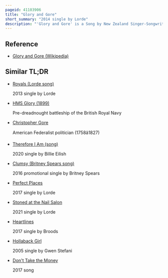 ```yaml
---
pageid: 41103906
title: "Glory and Gore"
short_summary: "2014 single by Lorde"
description: "'Glory and Gore' is a Song by New Zealand Singer-Songwriter Lorde from her Debut Studio Album, Pure Heroine. The Song was released by Lava Records and republic Records on March 11 2014 as the fourth and final single on the Album. The Track was written by Lorde and Producer Joel little. Glory and Gore is an Electropop Song influenced by Chillwave and Hip-Hop Music. It speaks about modern Society's Fascination with Violence and Celebrity Culture, comparing these to Gladiators."
---
```


## Reference

- [Glory and Gore (Wikipedia)](https://en.wikipedia.org/?curid=41103906)

## Similar TL;DR

- [Royals (Lorde song)](/tldr/en/royals-lorde-song)

  2013 single by Lorde

- [HMS Glory (1899)](/tldr/en/hms-glory-1899)

  Pre-dreadnought battleship of the British Royal Navy

- [Christopher Gore](/tldr/en/christopher-gore)

  American Federalist politician (1758â1827)

- [Therefore I Am (song)](/tldr/en/therefore-i-am-song)

  2020 single by Billie Eilish

- [Clumsy (Britney Spears song)](/tldr/en/clumsy-britney-spears-song)

  2016 promotional single by Britney Spears

- [Perfect Places](/tldr/en/perfect-places)

  2017 single by Lorde

- [Stoned at the Nail Salon](/tldr/en/stoned-at-the-nail-salon)

  2021 single by Lorde

- [Heartlines](/tldr/en/heartlines)

  2017 single by Broods

- [Hollaback Girl](/tldr/en/hollaback-girl)

  2005 single by Gwen Stefani

- [Don't Take the Money](/tldr/en/dont-take-the-money)

  2017 song
